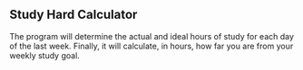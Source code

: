 ## Study Hard Calculator

The program will determine the actual and ideal hours of study for each day of the last week.
Finally, it will calculate, in hours, how far you are from your weekly study goal.
